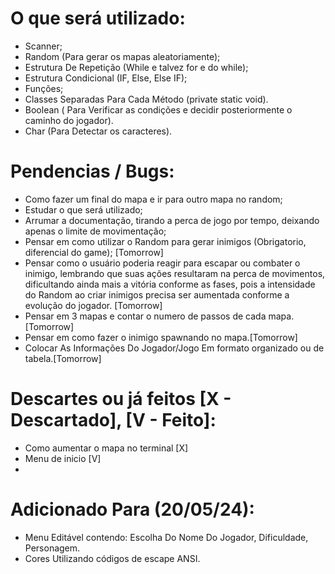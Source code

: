 # O que será utilizado:
* Scanner;
* Random (Para gerar os mapas aleatoriamente);
* Estrutura De Repetição (While e talvez for e do while);
* Estrutura Condicional (IF, Else, Else IF);
* Funções;
* Classes Separadas Para Cada Método (private static void).
* Boolean ( Para Verificar as condições e decidir posteriormente o caminho do jogador).
* Char (Para Detectar os caracteres).


# Pendencias / Bugs:
* Como fazer um final do mapa e ir para outro mapa no random;
* Estudar o que será utilizado;
* Arrumar a documentação, tirando a perca de jogo por tempo, deixando apenas o limite de movimentação;
* Pensar em como utilizar o Random para gerar inimigos (Obrigatorio, diferencial do game); [Tomorrow]
* Pensar como o usuário poderia reagir para escapar ou combater o inimigo, lembrando que suas ações resultaram na perca de movimentos, dificultando ainda mais a vitória conforme as fases, pois a intensidade do Random ao criar inimigos precisa ser aumentada conforme a evolução do jogador. [Tomorrow]
* Pensar em 3 mapas e contar o numero de passos de cada mapa.[Tomorrow]
* Pensar em como fazer o inimigo spawnando no mapa.[Tomorrow]
* Colocar As Informações Do Jogador/Jogo Em formato organizado ou de tabela.[Tomorrow]


# Descartes ou já feitos [X - Descartado], [V - Feito]:

* Como aumentar o mapa no terminal [X]
* Menu de inicio [V] 
* 





# Adicionado Para (20/05/24):

* Menu Editável contendo: Escolha Do Nome Do Jogador, Dificuldade, Personagem.
* Cores Utilizando códigos de escape ANSI.







